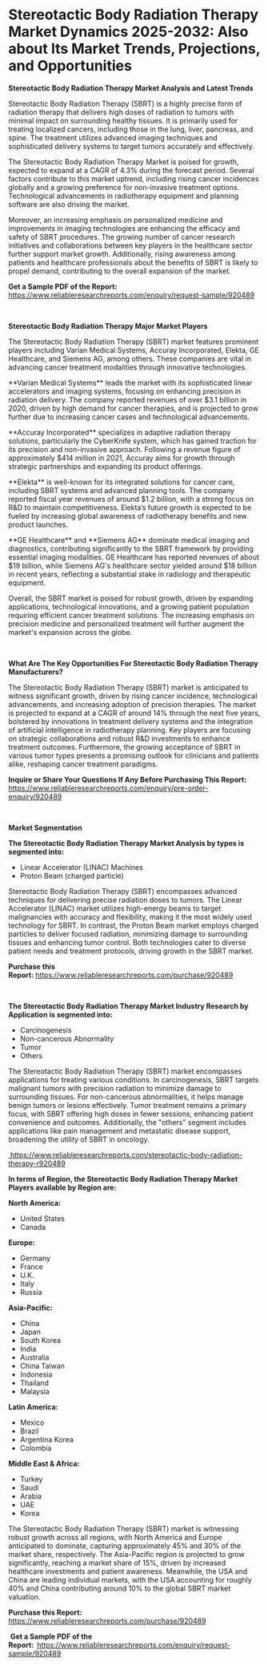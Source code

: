<p><h1>Stereotactic Body Radiation Therapy Market Dynamics 2025-2032: Also about Its Market Trends, Projections, and Opportunities</h1></p><p><strong>Stereotactic Body Radiation Therapy Market Analysis and Latest Trends</strong></p>
<p><p>Stereotactic Body Radiation Therapy (SBRT) is a highly precise form of radiation therapy that delivers high doses of radiation to tumors with minimal impact on surrounding healthy tissues. It is primarily used for treating localized cancers, including those in the lung, liver, pancreas, and spine. The treatment utilizes advanced imaging techniques and sophisticated delivery systems to target tumors accurately and effectively. </p><p>The Stereotactic Body Radiation Therapy Market is poised for growth, expected to expand at a CAGR of 4.3% during the forecast period. Several factors contribute to this market uptrend, including rising cancer incidences globally and a growing preference for non-invasive treatment options. Technological advancements in radiotherapy equipment and planning software are also driving the market. </p><p>Moreover, an increasing emphasis on personalized medicine and improvements in imaging technologies are enhancing the efficacy and safety of SBRT procedures. The growing number of cancer research initiatives and collaborations between key players in the healthcare sector further support market growth. Additionally, rising awareness among patients and healthcare professionals about the benefits of SBRT is likely to propel demand, contributing to the overall expansion of the market.</p></p>
<p><strong>Get a Sample PDF of the Report:&nbsp;</strong> <a href="https://www.reliableresearchreports.com/enquiry/request-sample/920489?utm_campaign=2098&utm_medium=2&utm_source=Github&utm_content=ia&utm_term=17042025&utm_id=stereotactic-body-radiation-therapy">https://www.reliableresearchreports.com/enquiry/request-sample/920489</a></p>
<p>&nbsp;</p>
<p><strong>Stereotactic Body Radiation Therapy Major Market Players</strong></p>
<p><p>The Stereotactic Body Radiation Therapy (SBRT) market features prominent players including Varian Medical Systems, Accuray Incorporated, Elekta, GE Healthcare, and Siemens AG, among others. These companies are vital in advancing cancer treatment modalities through innovative technologies.</p><p>**Varian Medical Systems** leads the market with its sophisticated linear accelerators and imaging systems, focusing on enhancing precision in radiation delivery. The company reported revenues of over $3.1 billion in 2020, driven by high demand for cancer therapies, and is projected to grow further due to increasing cancer cases and technological advancements.</p><p>**Accuray Incorporated** specializes in adaptive radiation therapy solutions, particularly the CyberKnife system, which has gained traction for its precision and non-invasive approach. Following a revenue figure of approximately $414 million in 2021, Accuray aims for growth through strategic partnerships and expanding its product offerings.</p><p>**Elekta** is well-known for its integrated solutions for cancer care, including SBRT systems and advanced planning tools. The company reported fiscal year revenues of around $1.2 billion, with a strong focus on R&D to maintain competitiveness. Elekta’s future growth is expected to be fueled by increasing global awareness of radiotherapy benefits and new product launches.</p><p>**GE Healthcare** and **Siemens AG** dominate medical imaging and diagnostics, contributing significantly to the SBRT framework by providing essential imaging modalities. GE Healthcare has reported revenues of about $19 billion, while Siemens AG's healthcare sector yielded around $18 billion in recent years, reflecting a substantial stake in radiology and therapeutic equipment.</p><p>Overall, the SBRT market is poised for robust growth, driven by expanding applications, technological innovations, and a growing patient population requiring efficient cancer treatment solutions. The increasing emphasis on precision medicine and personalized treatment will further augment the market's expansion across the globe.</p></p>
<p>&nbsp;</p>
<p><strong>What Are The Key Opportunities For Stereotactic Body Radiation Therapy Manufacturers?</strong></p>
<p><p>The Stereotactic Body Radiation Therapy (SBRT) market is anticipated to witness significant growth, driven by rising cancer incidence, technological advancements, and increasing adoption of precision therapies. The market is projected to expand at a CAGR of around 14% through the next five years, bolstered by innovations in treatment delivery systems and the integration of artificial intelligence in radiotherapy planning. Key players are focusing on strategic collaborations and robust R&D investments to enhance treatment outcomes. Furthermore, the growing acceptance of SBRT in various tumor types presents a promising outlook for clinicians and patients alike, reshaping cancer treatment paradigms.</p></p>
<p><strong>Inquire or Share Your Questions If Any Before Purchasing This Report:</strong> <a href="https://www.reliableresearchreports.com/enquiry/pre-order-enquiry/920489?utm_campaign=2098&utm_medium=2&utm_source=Github&utm_content=ia&utm_term=17042025&utm_id=stereotactic-body-radiation-therapy">https://www.reliableresearchreports.com/enquiry/pre-order-enquiry/920489</a></p>
<p>&nbsp;</p>
<p><strong>Market Segmentation</strong></p>
<p><strong>The Stereotactic Body Radiation Therapy Market Analysis by types is segmented into:</strong></p>
<p><ul><li>Linear Accelerator (LINAC) Machines</li><li>Proton Beam (charged particle)</li></ul></p>
<p><p>Stereotactic Body Radiation Therapy (SBRT) encompasses advanced techniques for delivering precise radiation doses to tumors. The Linear Accelerator (LINAC) market utilizes high-energy beams to target malignancies with accuracy and flexibility, making it the most widely used technology for SBRT. In contrast, the Proton Beam market employs charged particles to deliver focused radiation, minimizing damage to surrounding tissues and enhancing tumor control. Both technologies cater to diverse patient needs and treatment protocols, driving growth in the SBRT market.</p></p>
<p><strong>Purchase this Report:&nbsp;</strong><a href="https://www.reliableresearchreports.com/purchase/920489?utm_campaign=2098&utm_medium=2&utm_source=Github&utm_content=ia&utm_term=17042025&utm_id=stereotactic-body-radiation-therapy">https://www.reliableresearchreports.com/purchase/920489</a></p>
<p>&nbsp;</p>
<p><strong>The Stereotactic Body Radiation Therapy Market Industry Research by Application is segmented into:</strong></p>
<p><ul><li>Carcinogenesis</li><li>Non-cancerous Abnormality</li><li>Tumor</li><li>Others</li></ul></p>
<p><p>The Stereotactic Body Radiation Therapy (SBRT) market encompasses applications for treating various conditions. In carcinogenesis, SBRT targets malignant tumors with precision radiation to minimize damage to surrounding tissues. For non-cancerous abnormalities, it helps manage benign tumors or lesions effectively. Tumor treatment remains a primary focus, with SBRT offering high doses in fewer sessions, enhancing patient convenience and outcomes. Additionally, the "others" segment includes applications like pain management and metastatic disease support, broadening the utility of SBRT in oncology.</p></p>
<p><a href="https://www.reliableresearchreports.com/stereotactic-body-radiation-therapy-r920489?utm_campaign=2098&utm_medium=2&utm_source=Github&utm_content=ia&utm_term=17042025&utm_id=stereotactic-body-radiation-therapy">&nbsp;https://www.reliableresearchreports.com/stereotactic-body-radiation-therapy-r920489</a></p>
<p><strong>In terms of Region, the Stereotactic Body Radiation Therapy Market Players available by Region are:</strong></p>
<p>
    <p> <strong> North America: </strong>
        <ul>
            <li>United States</li>
            <li>Canada</li>
        </ul>
        </p> 
    <p> <strong> Europe: </strong>
        <ul>
            <li>Germany</li>
            <li>France</li>
            <li>U.K.</li>
            <li>Italy</li>
            <li>Russia</li>
        </ul>
        </p> 
    <p> <strong> Asia-Pacific: </strong>
        <ul>
            <li>China</li>
            <li>Japan</li>
            <li>South Korea</li>
            <li>India</li>
            <li>Australia</li>
            <li>China Taiwan</li>
            <li>Indonesia</li>
            <li>Thailand</li>
            <li>Malaysia</li>
        </ul>
        </p> 
    <p> <strong> Latin America: </strong>
        <ul>
            <li>Mexico</li>
            <li>Brazil</li>
            <li>Argentina Korea</li>
            <li>Colombia</li>
        </ul>
        </p> 
    <p> <strong> Middle East & Africa: </strong>
        <ul>
            <li>Turkey</li>
            <li>Saudi</li>
            <li>Arabia</li>
            <li>UAE</li>
            <li>Korea</li>
        </ul>
    </p>
    </p>
<p><p>The Stereotactic Body Radiation Therapy (SBRT) market is witnessing robust growth across all regions, with North America and Europe anticipated to dominate, capturing approximately 45% and 30% of the market share, respectively. The Asia-Pacific region is projected to grow significantly, reaching a market share of 15%, driven by increased healthcare investments and patient awareness. Meanwhile, the USA and China are leading individual markets, with the USA accounting for roughly 40% and China contributing around 10% to the global SBRT market valuation.</p></p>
<p><strong>Purchase this Report: </strong><a href="https://www.reliableresearchreports.com/purchase/920489?utm_campaign=2098&utm_medium=2&utm_source=Github&utm_content=ia&utm_term=17042025&utm_id=stereotactic-body-radiation-therapy">https://www.reliableresearchreports.com/purchase/920489</a></p>
<p>&nbsp;<strong>Get a Sample PDF of the Report:&nbsp;&nbsp;</strong><a href="https://www.reliableresearchreports.com/enquiry/request-sample/920489?utm_campaign=2098&utm_medium=2&utm_source=Github&utm_content=ia&utm_term=17042025&utm_id=stereotactic-body-radiation-therapy">https://www.reliableresearchreports.com/enquiry/request-sample/920489</a></p>
<p><strong></strong></p>
<p><p></p><p></p><p></p></p>